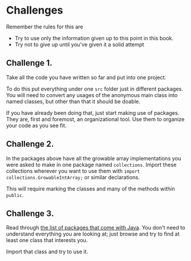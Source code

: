 # Challenges

Remember the rules for this are

- Try to use only the information given up to this point in this book.
- Try not to give up until you've given it a solid attempt

## Challenge 1.

Take all the code you have written so far and put into one project.

To do this put everything under one `src` folder just in different packages.
You will need to convert any usages of the anonymous main class into
named classes, but other than that it should be doable.

If you have already been doing that, just start making use of packages.
They are, first and foremost, an organizational tool. Use them to organize
your code as you see fit.

## Challenge 2.

In the packages above have all the growable array implementations you were
asked to make in one package named `collections`. Import these collections
wherever you want to use them with `import collections.GrowableIntArray;`
or similar declarations.

This will require marking the classes and many of the methods within `public`.

## Challenge 3.

Read through [the list of packages that come with Java](https://docs.oracle.com/en/java/javase/24/docs/api/java.base/module-summary.html). You don't need to understand everything you are looking at; just
browse and try to find at least one class that interests you.

Import that class and try to use it.
